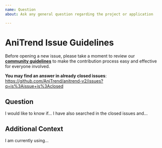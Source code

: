 ```yaml
---
name: Question
about: Ask any general question regarding the project or application

---
```


# AniTrend Issue Guidelines

Before opening a new issue, please take a moment to review our [**community guidelines**](https://github.com/AniTrend/anitrend-v2/blob/master/CONTRIBUTING.md) to make the contribution process easy and effective for everyone involved.

**You may find an answer in already closed issues**:
https://github.com/AniTrend/anitrend-v2/issues?q=is%3Aissue+is%3Aclosed

## Question
<!-- Clearly and explicitly explain the details about your question -->

I would like to know if... I have also searched in the closed issues and...

## Additional Context
<!-- Any additional information regarding your question, you may also add screenshots if any under this section -->

I am currently using...
